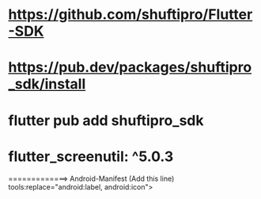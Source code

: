 # https://github.com/shuftipro/Flutter-SDK


# https://pub.dev/packages/shuftipro_sdk/install

# flutter pub add shuftipro_sdk
# flutter_screenutil: ^5.0.3


=============>
Android-Manifest (Add this line)
tools:replace="android:label, android:icon">
